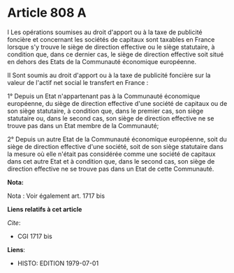 # Article 808 A

I  Les opérations soumises au droit d'apport ou à la taxe de publicité foncière et concernant les sociétés de capitaux sont
taxables en France lorsque s'y trouve le siège de direction effective ou le siège statutaire, à condition que, dans ce
dernier cas, le siège de direction effective soit situé en dehors des Etats de la Communauté économique européenne.

II  Sont soumis au droit d'apport ou à la taxe de publicité foncière sur la valeur de l'actif net social le transfert en
France :

1° Depuis un Etat n'appartenant pas à la Communauté économique européenne, du siège de direction effective d'une société de
capitaux ou de son siège statutaire, à condition que, dans le premier cas, son siège statutaire ou, dans le second cas, son
siège de direction effective ne se trouve pas dans un Etat membre de la Communauté;

2° Depuis un autre Etat de la Communauté économique européenne, soit du siège de direction effective d'une société, soit de
son siège statutaire dans la mesure où elle n'était pas considérée comme une société de capitaux dans cet autre Etat et à
condition que, dans le second cas, son siège de direction effective ne se trouve pas dans un Etat de cette Communauté.

**Nota:**

Nota : Voir également art. 1717 bis

**Liens relatifs à cet article**

_Cite_:

  - CGI 1717 bis

**Liens**:

  - HISTO: EDITION 1979-07-01
